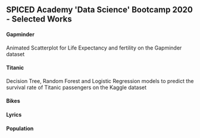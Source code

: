 ## SPICED Academy 'Data Science' Bootcamp 2020 - Selected Works

#### Gapminder
Animated Scatterplot for Life Expectancy and fertility on the Gapminder dataset

#### Titanic
Decision Tree, Random Forest and Logistic Regression models to predict the survival rate of Titanic passengers on the Kaggle dataset

#### Bikes

#### Lyrics

#### Population
